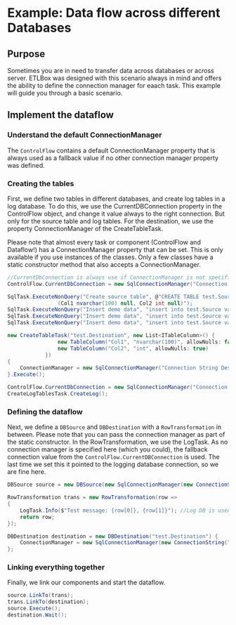 # Example: Data flow across different Databases

## Purpose

Sometimes you are in need to transfer data across databases or across server. ETLBox was designed with this
scenario always in mind and offers the ability to define the connection manager for eaach task. 
This example will guide you through a basic scenario.

## Implement the dataflow

### Understand the default ConnectionManager

The `ControlFlow` contains a default ConnectionManager property that is always used as a fallback value if 
no other connection manager property was defined.

### Creating the tables

First, we define two tables in different databases, and create log tables in a log database.
To do this, we use the CurrentDBConnection property in the
ControlFlow object, and change it value always to the right connection. But only for the source table and log tables.
For the destination, we use the property ConnectionManager of the CreateTableTask.

Please note that almost every task or component (ControlFlow and Dataflow!) has a ConnectionManager property that
can be set. This is only available if you use instances of the classes. Only a few classes have a static constructor method
that also accepts a ConnectionManager.

```C#
//CurrentDbConnection is always use if ConnectionManager is not specified otherwise!
ControlFlow.CurrentDbConnection = new SqlConnectionManager("Connection String Source");

SqlTask.ExecuteNonQuery("Create source table", @"CREATE TABLE test.Source
                (Col1 nvarchar(100) null, Col2 int null)");
SqlTask.ExecuteNonQuery("Insert demo data", "insert into test.Source values('Test1',1)");
SqlTask.ExecuteNonQuery("Insert demo data", "insert into test.Source values('Test2',2)");
SqlTask.ExecuteNonQuery("Insert demo data", "insert into test.Source values('Test3',3)");

new CreateTableTask("test.Destination", new List<ITableColumn>() {
                new TableColumn("Col1", "nvarchar(100)", allowNulls: false),
                new TableColumn("Col2", "int", allowNulls: true)
            })
{
    ConnectionManager = new SqlConnectionManager("Connection String Destination")
}.Execute();

ControlFlow.CurrentDbConnection = new SqlConnectionManager("Connection String Logging DB");
CreateLogTablesTask.CreateLog();
```

### Defining the dataflow

Next, we define a `DBSource` and `DBDestination` with a `RowTransformation` in between.
Please note that you can pass the connection manager as part of the static constructor. 
In the RowTransformation, we use the LogTask. As no connection manager is specified here (which you could),
the fallback connection value from the `ControlFlow.CurrentDBConnection` is used. The last time we set this it pointed
to the logging database connection, so we are fine here.

```C#
DBSource source = new DBSource(new SqlConnectionManager(new ConnectionString("Connection string Source")), "test.Source");

RowTransformation trans = new RowTransformation(row =>
{
    LogTask.Info($"Test message: {row[0]}, {row[1]}"); //Log DB is used as this is the ControlFlow.CurrentDBConnection!
    return row;
});

DBDestination destination = new DBDestination("test.Destination") {
    ConnectionManager = new SqlConnectionManager(new ConnectionString("Connection String Destination"))
};
```

### Linking everything together

Finally, we link our components and start the dataflow.

```C#
source.LinkTo(trans);
trans.LinkTo(destination);
source.Execute();
destination.Wait();
```